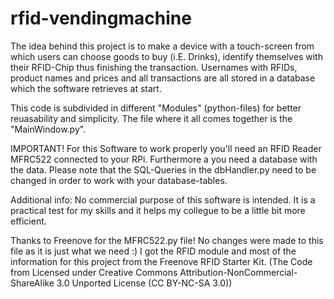 # rfid-vendingmachine

The idea behind this project is to make a device with a touch-screen from which users can choose goods to buy (i.E. Drinks), identify themselves with their RFID-Chip thus finishing the transaction.
Usernames with RFIDs, product names and prices and all transactions are all stored in a database which the software retrieves at start.

This code is subdivided in different "Modules" (python-files) for better reuasability and simplicity.
The file where it all comes together is the "MainWindow.py". 

IMPORTANT!
For this Software to work properly you'll need an RFID Reader MFRC522 connected to your RPi.
Furthermore a you need a database with the data.
Please note that the SQL-Queries in the dbHandler.py need to be changed in order to work with your database-tables.

Additional info:
No commercial purpose of this software is intended. It is a practical test for my skills and it helps my collegue to be a little bit more efficient. 

Thanks to Freenove for the MFRC522.py file! No changes were made to this file as it is just what we need :)
I got the RFID module and most of the information for this project from the Freenove RFID Starter Kit. 
(The Code from Licensed under Creative Commons Attribution-NonCommercial-ShareAlike 3.0 Unported License (CC BY-NC-SA 3.0))

